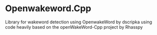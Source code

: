 # Openwakeword.Cpp
Library for wakeword detection using OpenwakeWord by dscripka using code heavily based on the openWakeWord-Cpp project by Rhasspy
